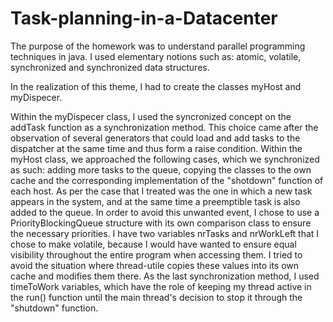 # Task-planning-in-a-Datacenter

  The purpose of the homework was to understand parallel programming techniques in java. I used elementary notions such as: atomic, volatile, synchronized and synchronized data structures.

  In the realization of this theme, I had to create the classes myHost and myDispecer.

  Within the myDispecer class, I used the syncronized concept on the addTask function as a
synchronization method. This choice came after the observation of several generators that
could load and add tasks to the dispatcher at the same time and thus form a raise condition.
    Within the myHost class, we approached the following cases, which we synchronized as such:
adding more tasks to the queue, copying the classes to the own cache and the corresponding implementation
of the "shotdown" function of each host. As per the case that I treated was the one in which a new task
appears in the system, and at the same time a preemptible task is also added to the queue. In order to avoid
this unwanted event, I chose to use a PriorityBlockingQueue structure with its own comparison class to ensure
the necessary priorities. I have two variables nrTasks and nrWorkLeft that I chose to make volatile, because
I would have wanted to ensure equal visibility throughout the entire program when accessing them. I tried to avoid
the situation where thread-utile copies these values ​​into its own cache and modifies them there. As the
last synchronization method, I used timeToWork variables, which have the role of keeping my thread active in the
run() function until the main thread's decision to stop it through the "shutdown" function.
